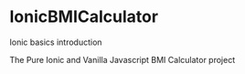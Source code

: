 # IonicBMICalculator
Ionic basics introduction

The Pure Ionic and Vanilla Javascript BMI Calculator project
